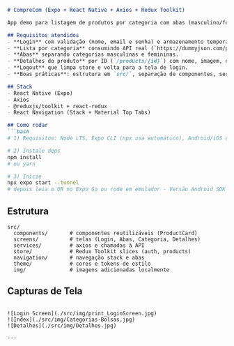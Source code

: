 ```md
# CompreCom (Expo + React Native + Axios + Redux Toolkit)

App demo para listagem de produtos por categoria com abas (masculino/feminino), detalhes por ID e login simulado.

## Requisitos atendidos
- **Login** com validação (nome, email e senha) e armazenamento temporário via **Redux Toolkit**.
- **Lista por categoria** consumindo API real (`https://dummyjson.com/products/category/{categoria}`) usando **Axios**.
- **Abas** separando categorias masculinas e femininas.
- **Detalhes do produto** por ID (`/products/{id}`) com nome, imagem, descrição, preço e desconto.
- **Logout** que limpa store e volta para a tela de login.
- **Boas práticas**: estrutura em `src/`, separação de componentes, serviços, store e telas; loading/errors; navegação clara.

## Stack
- React Native (Expo)
- Axios
- @reduxjs/toolkit + react-redux
- React Navigation (Stack + Material Top Tabs)

## Como rodar
```bash
# 1) Requisitos: Node LTS, Expo CLI (npx usa automático), Android/iOS emulator ou Expo Go no celular

# 2) Instale deps
npm install
# ou yarn

# 3) Inicie
npx expo start --tunnel
# depois leia o QR no Expo Go ou rode em emulador - Versão Android SDK 51 (https://expo.dev/go?sdkVersion=51&platform=android&device=true)

```

## Estrutura
```
src/
  components/       # componentes reutilizáveis (ProductCard)
  screens/          # telas (Login, Abas, Categoria, Detalhes)
  services/         # axios e chamadas à API
  store/            # Redux Toolkit slices (auth, products)
  navigation/       # navegação stack e abas
  theme/            # cores e tokens de estilo
  img/              # imagens adicionadas localmente
```

## Capturas de Tela
```

![Login Screen](./src/img/print_LoginScreen.jpg)
![Index](./src/img/Categorias-Bolsas.jpg)
![Detalhes](./src/img/Detalhes.jpg)

---

